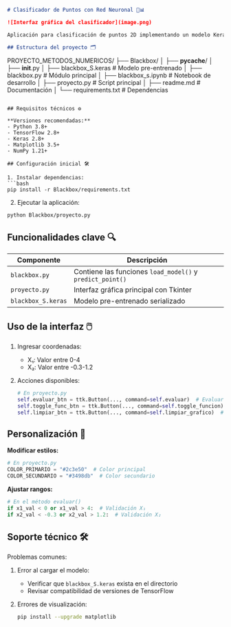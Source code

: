 ```markdown
# Clasificador de Puntos con Red Neuronal 🧠📊

![Interfaz gráfica del clasificador](image.png)

Aplicación para clasificación de puntos 2D implementando un modelo Keras/TensorFlow con interfaz Tkinter.

## Estructura del proyecto 🗂️

```
PROYECTO_METODOS_NUMERICOS/
├── Blackbox/
│   ├── __pycache__/
│   ├── __init__.py
│   ├── blackbox_S.keras       # Modelo pre-entrenado
│   ├── blackbox.py            # Módulo principal
│   ├── blackbox_s.ipynb       # Notebook de desarrollo
│   ├── proyecto.py            # Script principal
│   ├── readme.md              # Documentación
│   └── requirements.txt       # Dependencias
```

## Requisitos técnicos ⚙️

**Versiones recomendadas:**
- Python 3.8+
- TensorFlow 2.8+
- Keras 2.8+
- Matplotlib 3.5+
- NumPy 1.21+

## Configuración inicial 🛠️

1. Instalar dependencias:
```bash
pip install -r Blackbox/requirements.txt
```

2. Ejecutar la aplicación:
```bash
python Blackbox/proyecto.py
```

## Funcionalidades clave 🔍

| Componente | Descripción |
|-----------|-------------|
| `blackbox.py` | Contiene las funciones `load_model()` y `predict_point()` |
| `proyecto.py` | Interfaz gráfica principal con Tkinter |
| `blackbox_S.keras` | Modelo pre-entrenado serializado |

## Uso de la interfaz 🖱️

1. Ingresar coordenadas:
   - X₁: Valor entre 0-4
   - X₂: Valor entre -0.3-1.2

2. Acciones disponibles:
   ```python
   # En proyecto.py
   self.evaluar_btn = ttk.Button(..., command=self.evaluar)  # Evaluar punto
   self.toggle_func_btn = ttk.Button(..., command=self.toggle_funcion)  # Mostrar/ocultar función
   self.limpiar_btn = ttk.Button(..., command=self.limpiar_grafico)  # Reiniciar gráfico
   ```

## Personalización 🎨

**Modificar estilos:**
```python
# En proyecto.py
COLOR_PRIMARIO = "#2c3e50"  # Color principal
COLOR_SECUNDARIO = "#3498db"  # Color secundario
```

**Ajustar rangos:**
```python
# En el método evaluar()
if x1_val < 0 or x1_val > 4:  # Validación X₁
if x2_val < -0.3 or x2_val > 1.2:  # Validación X₂
```

## Soporte técnico 🛠️

Problemas comunes:
1. Error al cargar el modelo:
   - Verificar que `blackbox_S.keras` exista en el directorio
   - Revisar compatibilidad de versiones de TensorFlow

2. Errores de visualización:
   ```bash
   pip install --upgrade matplotlib
   ```
